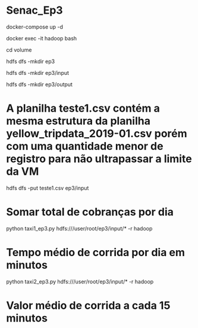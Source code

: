 # Senac_Ep3

docker-compose up -d

docker exec -it hadoop bash

cd volume

hdfs dfs -mkdir ep3

hdfs dfs -mkdir ep3/input

hdfs dfs -mkdir ep3/output

# A planilha teste1.csv contém a mesma estrutura da planilha yellow_tripdata_2019-01.csv porém com uma quantidade menor de registro para não ultrapassar a limite da VM
hdfs dfs -put teste1.csv ep3/input

# Somar total de cobranças por dia
python taxi1_ep3.py hdfs:///user/root/ep3/input/* -r hadoop

# Tempo médio de corrida por dia em minutos
python taxi2_ep3.py hdfs:///user/root/ep3/input/* -r hadoop

# Valor médio de corrida a cada 15 minutos
